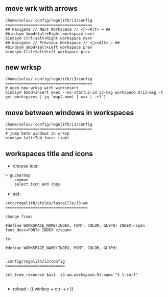 # 


## move wrk with arrows

```
/home/solov/.config/regolith/i3/config
======================================
## Navigate // Next Workspace // <><Alt> → ##
#bindsym $mod+$alt+Right workspace next
bindsym Ctrl+$alt+Right workspace next
## Navigate // Previous Workspace // <><Alt> ← ##
#bindsym $mod+$alt+Left workspace prev
bindsym Ctrl+$alt+Left workspace prev
```


## new wrksp

```
/home/solov/.config/regolith/i3/config
======================================
# open new wrksp with win+insert
bindsym $mod+Insert exec --no-startup-id i3-msg workspace $(i3-msg -t get_workspaces | jq 'map(.num) | max | .+1')

```


## move between windows in workspaces

```
/home/solov/.config/regolith/i3/config
======================================
# jump betw windows in wrksp
bindsym $alt+Tab focus right

```

## workspaces title and icons

* choose icon

```
> gucharmap
	common
	select icon and copy	
```

* set:

```
/etc/regolith/styles/lascaille/i3-wm
====================================

change from:

#define WORKSPACE_NAME(INDEX, FONT, COLOR, GLYPH) INDEX:<span font_desc=FONT> INDEX </span>

to:

#define WORKSPACE_NAME(INDEX, FONT, COLOR, GLYPH)


```

```
.config/regolith/i3/config
==========================

set_from_resource $ws1  i3-wm.workspace.01.name "1 1.surf"


```

* reload : (( winkey  + ctrl +  r ))

